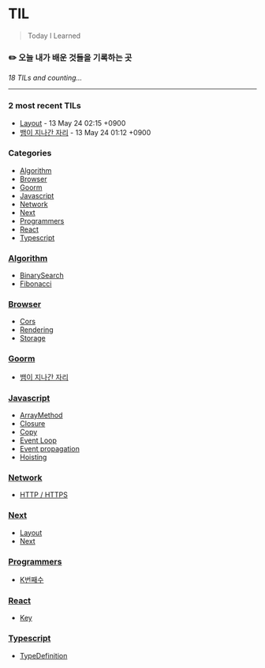 # TIL
> Today I Learned

### ✏️  오늘 내가 배운 것들을 기록하는 곳


_18 TILs and counting..._

---

### 2 most recent TILs

- [Layout](Next/Layout.md) - 13 May 24 02:15 +0900
- [뱀이 지나간 자리](Goorm/뱀이지나간자리.md) - 13 May 24 01:12 +0900

### Categories

- [Algorithm](#algorithm)
- [Browser](#browser)
- [Goorm](#goorm)
- [Javascript](#javascript)
- [Network](#network)
- [Next](#next)
- [Programmers](#programmers)
- [React](#react)
- [Typescript](#typescript)

### [Algorithm](#algorithm)
- [BinarySearch](Algorithm/BinarySearch.md)
- [Fibonacci](Algorithm/Fibonacci.md)

### [Browser](#browser)
- [Cors](Browser/Cors.md)
- [Rendering](Browser/Rendering.md)
- [Storage](Browser/Storage.md)

### [Goorm](#goorm)
- [뱀이 지나간 자리](Goorm/뱀이지나간자리.md)

### [Javascript](#javascript)
- [ArrayMethod](Javascript/ArrayMethod.md)
- [Closure](Javascript/Closure.md)
- [Copy](Javascript/Copy.md)
- [Event Loop](Javascript/EventLoop.md)
- [Event propagation](Javascript/EventPropagation.md)
- [Hoisting](Javascript/Hoisting.md)

### [Network](#network)
- [HTTP / HTTPS](Network/http.md)

### [Next](#next)
- [Layout](Next/Layout.md)
- [Next](Next/Nextjs.md)

### [Programmers](#programmers)
- [K번째수](Programmers/K번째수.md)

### [React](#react)
- [Key](React/key.md)

### [Typescript](#typescript)
- [TypeDefinition](Typescript/TypeDefinition.md)

[1]: https://simonwillison.net/2020/Apr/20/self-rewriting-readme/
[2]: https://github.com/jbranchaud/til
[3]: https://github.com/cflynn07/github-action-til-autoformat-readme

